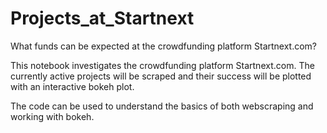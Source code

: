# Projects_at_Startnext
What funds can be expected at the crowdfunding platform Startnext.com?

This notebook investigates the crowdfunding platform Startnext.com.
The currently active projects will be scraped and their success will be plotted with an interactive bokeh plot.

The code can be used to understand the basics of both webscraping and working with bokeh.
